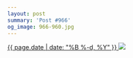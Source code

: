 ```yaml
---
layout: post
summary: 'Post #966'
og_image: 966-960.jpg
---
```


<p>
 <time>
  <a href="/966">
   {{ page.date | date: "%B %-d, %Y" }}
  </a>
 </time>
 <a href="/966">
  <img data-taken="10/10/2019" sizes="(min-width: 700px) 50vw, calc(100vw - 2rem)" src="{{ site.assets_url }}/966-480.jpg" srcset="{{ site.assets_url }}/966-240.jpg 240w, {{ site.assets_url }}/966-480.jpg 480w, {{ site.assets_url }}/966-720.jpg 720w, {{ site.assets_url }}/966-960.jpg 960w"/>
 </a>
</p>
